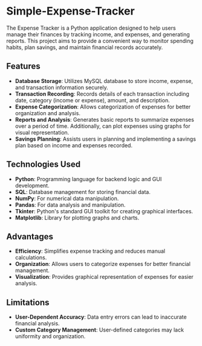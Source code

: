 # Simple-Expense-Tracker
The Expense Tracker is a Python application designed to help users manage their finances by tracking income, and expenses, and generating reports. This project aims to provide a convenient way to monitor spending habits, plan savings, and maintain financial records accurately.

## Features
- **Database Storage**: Utilizes MySQL database to store income, expense, and transaction information securely.
- **Transaction Recording**: Records details of each transaction including date, category (income or expense), amount, and description.
- **Expense Categorization**: Allows categorization of expenses for better organization and analysis.
- **Reports and Analysis**: Generates basic reports to summarize expenses over a period of time. Additionally, can plot expenses using graphs for visual representation.
- **Savings Planning**: Assists users in planning and implementing a savings plan based on income and expenses recorded.

## Technologies Used

- **Python**: Programming language for backend logic and GUI development.
- **SQL**: Database management for storing financial data.
- **NumPy**: For numerical data manipulation.
- **Pandas**: For data analysis and manipulation.
- **Tkinter**: Python's standard GUI toolkit for creating graphical interfaces.
- **Matplotlib**: Library for plotting graphs and charts.

## Advantages

- **Efficiency**: Simplifies expense tracking and reduces manual calculations.
- **Organization**: Allows users to categorize expenses for better financial management.
- **Visualization**: Provides graphical representation of expenses for easier analysis.

## Limitations

- **User-Dependent Accuracy**: Data entry errors can lead to inaccurate financial analysis.
- **Custom Category Management**: User-defined categories may lack uniformity and organization.
